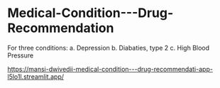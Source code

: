 # Medical-Condition---Drug-Recommendation


For three conditions:
a. Depression
b. Diabaties, type 2
c. High Blood Pressure


https://mansi-dwivedii-medical-condition---drug-recommendati-app-l5lo1l.streamlit.app/
